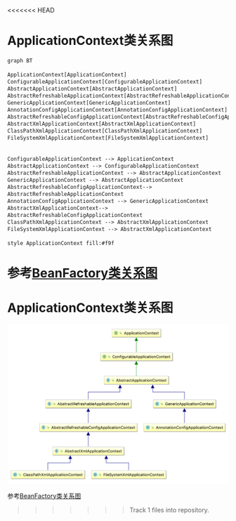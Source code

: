 <<<<<<< HEAD
# ApplicationContext类关系图

```mermaid
graph BT

ApplicationContext[ApplicationContext]
ConfigurableApplicationContext[ConfigurableApplicationContext]
AbstractApplicationContext[AbstractApplicationContext]
AbstractRefreshableApplicationContext[AbstractRefreshableApplicationContext]
GenericApplicationContext[GenericApplicationContext]
AnnotationConfigApplicationContext[AnnotationConfigApplicationContext]
AbstractRefreshableConfigApplicationContext[AbstractRefreshableConfigApplicationContext]
AbstractXmlApplicationContext[AbstractXmlApplicationContext]
ClassPathXmlApplicationContext[ClassPathXmlApplicationContext]
FileSystemXmlApplicationContext[FileSystemXmlApplicationContext]


ConfigurableApplicationContext --> ApplicationContext
AbstractApplicationContext --> ConfigurableApplicationContext
AbstractRefreshableApplicationContext --> AbstractApplicationContext
GenericApplicationContext --> AbstractApplicationContext
AbstractRefreshableConfigApplicationContext--> AbstractRefreshableApplicationContext
AnnotationConfigApplicationContext --> GenericApplicationContext
AbstractXmlApplicationContext--> AbstractRefreshableConfigApplicationContext
ClassPathXmlApplicationContext --> AbstractXmlApplicationContext
FileSystemXmlApplicationContext --> AbstractXmlApplicationContext

style ApplicationContext fill:#f9f
```

参考[BeanFactory类关系图](ioc-bean-factory.md)
=======
# ApplicationContext类关系图

![](/spring/images/spring-context.jpg)

参考[BeanFactory类关系图](ioc-bean-factory.md)
>>>>>>> Track 1 files into repository.

